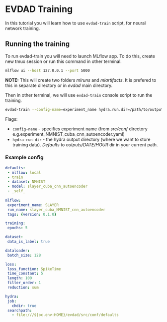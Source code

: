 # EVDAD Training

In this tutorial you will learn how to use `evdad-train` script, for neural network training.

## Running the training

To run evdad-train you will need to launch MLflow app. To do this, create new tmux session or run this command in other terminal.

```bash
mlflow ui --host 127.0.0.1 --port 5000
```

**NOTE:** This will create two folders *mlruns* and *mlartifacts*. It is prefered to this in separate directory or in *evdad* main directory.

Then in other terminal, we will use `evdad-train` console script to run the training.

```bash
evdad-train --config-name=experiment_name hydra.run.dir=/path/to/output/dir     
```

Flags:

 - `config-name` - specifies experiment name (from *src/conf* directory e.g.experiment_NMNIST_cuba_cnn_autoencoder.yaml)
 - `hydra-run-dir` - the hydra output directory (where we want to store training data). *Defaults* to *outputs/DATE/HOUR* dir in your current path.

 ### Example config

 ```yaml
 defaults:
  - mlflow: local
  - train
  - dataset: NMNIST
  - model: slayer_cuba_cnn_autoencoder
  - _self_
  
mlflow:
  experiment_name: SLAYER
  run_name: slayer_cuba_NMNIST_cnn_autoencoder
  tags: {version: 0.1.0}

training:
  epochs: 5

dataset:
  data_is_label: true

dataloader:
  batch_size: 128

loss:
  loss_function: SpikeTime
  time_constant: 5
  length: 100
  filter_order: 1
  reduction: sum

hydra:
  job:
    chdir: true
  searchpath:
    - file:///${oc.env:HOME}/evdad/src/conf/defaults
 ``` 